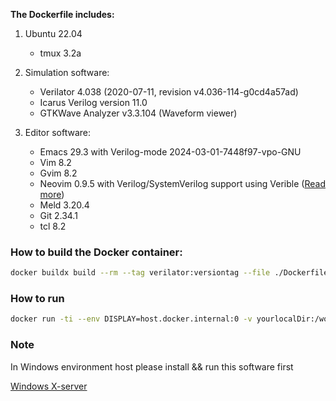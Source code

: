 **The Dockerfile includes:**

1. Ubuntu 22.04
   - tmux 3.2a
3. Simulation software:
   - Verilator 4.038 (2020-07-11, revision v4.036-114-g0cd4a57ad)
   - Icarus Verilog version 11.0
   - GTKWave Analyzer v3.3.104 (Waveform viewer)

4. Editor software:
   - Emacs 29.3 with Verilog-mode 2024-03-01-7448f97-vpo-GNU
   - Vim 8.2
   - Gvim 8.2
   - Neovim 0.9.5 with Verilog/SystemVerilog support using Verible ([Read more](https://github.com/chipsalliance/verible))
   - Meld 3.20.4
   - Git 2.34.1
   - tcl 8.2

### How to build the Docker container:
```bash
docker buildx build --rm --tag verilator:versiontag --file ./Dockerfile .
```

### How to run
```bash
docker run -ti --env DISPLAY=host.docker.internal:0 -v yourlocalDir:/workDir --hostname verilator verilator:versiontag /usr/bin/bash
```

### Note
In Windows environment host please install && run this software first

[Windows X-server](https://github.com/marchaesen/vcxsrv)
